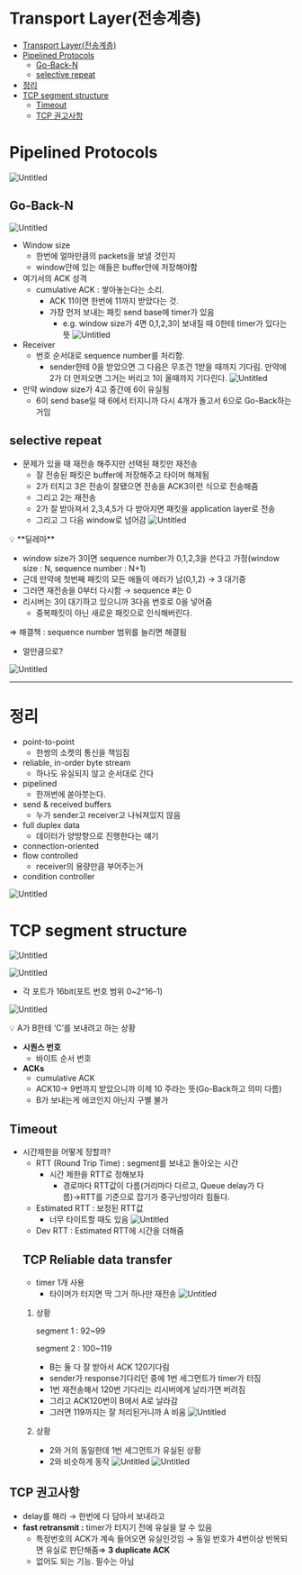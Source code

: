 # Transport Layer(전송계층)

- [Transport Layer(전송계층)](#transport-layer전송계층)
- [Pipelined Protocols](#pipelined-protocols)
  - [Go-Back-N](#go-back-n)
  - [selective repeat](#selective-repeat)
- [정리](#정리)
- [TCP segment structure](#tcp-segment-structure)
  - [Timeout](#timeout)
  - [TCP 권고사항](#tcp-권고사항)

# Pipelined Protocols

![Untitled](<Transport%20Layer(%E1%84%8C%E1%85%A5%E1%86%AB%E1%84%89%E1%85%A9%E1%86%BC%E1%84%80%E1%85%A8%E1%84%8E%E1%85%B3%E1%86%BC)%202f4789b102664cbda0ad696c6395d8ed/Untitled.png>)

## Go-Back-N

![Untitled](<Transport%20Layer(%E1%84%8C%E1%85%A5%E1%86%AB%E1%84%89%E1%85%A9%E1%86%BC%E1%84%80%E1%85%A8%E1%84%8E%E1%85%B3%E1%86%BC)%202f4789b102664cbda0ad696c6395d8ed/Untitled%201.png>)

- Window size
  - 한번에 얼마만큼의 packets을 보낼 것인지
  - window안에 있는 애들은 buffer안에 저장해야함
- 여기서의 ACK 성격
  - cumulative ACK : 쌓아놓는다는 소리.
    - ACK 11이면 한번에 11까지 받았다는 것.
    - 가장 먼저 보내는 패킷 send base에 timer가 있음
      - e.g. window size가 4면 0,1,2,3이 보내질 때 0한테 timer가 있다는 뜻
        ![Untitled](<Transport%20Layer(%E1%84%8C%E1%85%A5%E1%86%AB%E1%84%89%E1%85%A9%E1%86%BC%E1%84%80%E1%85%A8%E1%84%8E%E1%85%B3%E1%86%BC)%202f4789b102664cbda0ad696c6395d8ed/Untitled%202.png>)
- Receiver
  - 번호 순서대로 sequence number를 처리함.
    - sender한테 0을 받았으면 그 다음은 무조건 1받을 때까지 기다림. 만약에 2가 더 먼저오면 그거는 버리고 1이 올때까지 기다린다.
    ![Untitled](<Transport%20Layer(%E1%84%8C%E1%85%A5%E1%86%AB%E1%84%89%E1%85%A9%E1%86%BC%E1%84%80%E1%85%A8%E1%84%8E%E1%85%B3%E1%86%BC)%202f4789b102664cbda0ad696c6395d8ed/Untitled%203.png>)
- 만약 window size가 4고 중간에 6이 유실됨
  - 6이 send base일 때 6에서 터지니까 다시 4개가 돌고서 6으로 Go-Back하는 거임

## selective repeat

- 문제가 있을 때 재전송 해주지만 선택된 패킷만 재전송
  - 잘 전송된 패킷은 buffer에 저장해주고 타이머 해제됨
  - 2가 터지고 3은 전송이 잘됐으면 전송을 ACK3이런 식으로 전송해줌
  - 그리고 2는 재전송
  - 2가 잘 받아져서 2,3,4,5가 다 받아지면 패킷을 application layer로 전송
  - 그리고 그 다음 window로 넘어감
  ![Untitled](<Transport%20Layer(%E1%84%8C%E1%85%A5%E1%86%AB%E1%84%89%E1%85%A9%E1%86%BC%E1%84%80%E1%85%A8%E1%84%8E%E1%85%B3%E1%86%BC)%202f4789b102664cbda0ad696c6395d8ed/Untitled%204.png>)

<aside>
💡 **딜레마**

</aside>

- window size가 3이면 sequence number가 0,1,2,3을 쓴다고 가정(window size : N, sequence number : N+1)
- 근데 만약에 첫번째 패킷의 모든 애들이 에러가 남(0,1,2) → 3 대기중
- 그러면 재전송을 0부터 다시함 → sequence #는 0
- 리시버는 3이 대기하고 있으니까 3다음 번호로 0을 넣어줌
  - 중복패킷이 아닌 새로운 패킷으로 인식해버린다.

⇒ 해결책 : sequence number 범위를 늘리면 해결됨

- 얼만큼으로?

![Untitled](<Transport%20Layer(%E1%84%8C%E1%85%A5%E1%86%AB%E1%84%89%E1%85%A9%E1%86%BC%E1%84%80%E1%85%A8%E1%84%8E%E1%85%B3%E1%86%BC)%202f4789b102664cbda0ad696c6395d8ed/Untitled%205.png>)

---

# 정리

- point-to-point
  - 한쌍의 소켓의 통신을 책임짐
- reliable, in-order byte stream
  - 하나도 유실되지 않고 순서대로 간다
- pipelined
  - 한꺼번에 쏟아붓는다.
- send & received buffers
  - 누가 sender고 receiver고 나눠져있지 않음
- full duplex data
  - 데이터가 양방향으로 진행한다는 얘기
- connection-oriented
- flow controlled
  - receiver의 용량만큼 부어주는거
- condition controller

![Untitled](<Transport%20Layer(%E1%84%8C%E1%85%A5%E1%86%AB%E1%84%89%E1%85%A9%E1%86%BC%E1%84%80%E1%85%A8%E1%84%8E%E1%85%B3%E1%86%BC)%202f4789b102664cbda0ad696c6395d8ed/Untitled%206.png>)

# TCP segment structure

![Untitled](<Transport%20Layer(%E1%84%8C%E1%85%A5%E1%86%AB%E1%84%89%E1%85%A9%E1%86%BC%E1%84%80%E1%85%A8%E1%84%8E%E1%85%B3%E1%86%BC)%202f4789b102664cbda0ad696c6395d8ed/Untitled%207.png>)

![Untitled](<Transport%20Layer(%E1%84%8C%E1%85%A5%E1%86%AB%E1%84%89%E1%85%A9%E1%86%BC%E1%84%80%E1%85%A8%E1%84%8E%E1%85%B3%E1%86%BC)%202f4789b102664cbda0ad696c6395d8ed/Untitled%208.png>)

- 각 포트가 16bit(포트 번호 범위 0~2^16-1)

![Untitled](<Transport%20Layer(%E1%84%8C%E1%85%A5%E1%86%AB%E1%84%89%E1%85%A9%E1%86%BC%E1%84%80%E1%85%A8%E1%84%8E%E1%85%B3%E1%86%BC)%202f4789b102664cbda0ad696c6395d8ed/Untitled%209.png>)

<aside>
💡 A가 B한테 ‘C’를 보내려고 하는 상황

</aside>

- **시퀀스 번호**
  - 바이트 순서 번호
- **ACKs**
  - cumulative ACK
  - ACK10→ 9번까지 받았으니까 이제 10 주라는 뜻(Go-Back하고 의미 다름)
  - B가 보내는게 에코인지 아닌지 구별 불가

## Timeout

- 시간제한을 어떻게 정할까?
  - RTT (Round Trip Time) : segment를 보내고 돌아오는 시간
    - 시간 제한을 RTT로 정해보자
      - 경로마다 RTT값이 다름(거리마다 다르고, Queue delay가 다름)→RTT를 기준으로 잡기가 중구난방이라 힘들다.
  - Estimated RTT : 보정된 RTT값
    - 너무 타이트할 때도 있음
      ![Untitled](<Transport%20Layer(%E1%84%8C%E1%85%A5%E1%86%AB%E1%84%89%E1%85%A9%E1%86%BC%E1%84%80%E1%85%A8%E1%84%8E%E1%85%B3%E1%86%BC)%202f4789b102664cbda0ad696c6395d8ed/Untitled%2010.png>)
  - Dev RTT : Estimated RTT에 시간을 더해줌
  ## TCP Reliable data transfer
  - timer 1개 사용
    - 타이머가 터지면 딱 그거 하나만 재전송
  ![Untitled](<Transport%20Layer(%E1%84%8C%E1%85%A5%E1%86%AB%E1%84%89%E1%85%A9%E1%86%BC%E1%84%80%E1%85%A8%E1%84%8E%E1%85%B3%E1%86%BC)%202f4789b102664cbda0ad696c6395d8ed/Untitled%2011.png>)
  1. 상황

     segment 1 : 92~99

     segment 2 : 100~119

     - B는 둘 다 잘 받아서 ACK 120기다림
     - sender가 response기다리던 중에 1번 세그먼트가 timer가 터짐
     - 1번 재전송해서 120번 기다리는 리시버에게 날라가면 버려짐
     - 그리고 ACK120번이 B에서 A로 날라감
     - 그러면 119까지는 잘 처리된거니까 A 비움
  ![Untitled](<Transport%20Layer(%E1%84%8C%E1%85%A5%E1%86%AB%E1%84%89%E1%85%A9%E1%86%BC%E1%84%80%E1%85%A8%E1%84%8E%E1%85%B3%E1%86%BC)%202f4789b102664cbda0ad696c6395d8ed/Untitled%2012.png>)
  1. 상황
     - 2와 거의 동일한데 1번 세그먼트가 유실된 상황
     - 2와 비슷하게 동작
  ![Untitled](<Transport%20Layer(%E1%84%8C%E1%85%A5%E1%86%AB%E1%84%89%E1%85%A9%E1%86%BC%E1%84%80%E1%85%A8%E1%84%8E%E1%85%B3%E1%86%BC)%202f4789b102664cbda0ad696c6395d8ed/Untitled%2013.png>)
  ![Untitled](<Transport%20Layer(%E1%84%8C%E1%85%A5%E1%86%AB%E1%84%89%E1%85%A9%E1%86%BC%E1%84%80%E1%85%A8%E1%84%8E%E1%85%B3%E1%86%BC)%202f4789b102664cbda0ad696c6395d8ed/Untitled%2014.png>)

## TCP 권고사항

- delay를 해라 → 한번에 다 담아서 보내라고
- **fast retransmit :** timer가 터지기 전에 유실을 알 수 있음
  - 특정번호의 ACK가 계속 들어오면 유실인것임 → 동일 번호가 4번이상 반복되면 유실로 판단해줌⇒ **3 duplicate ACK**
  - 없어도 되는 기능. 필수는 아님
